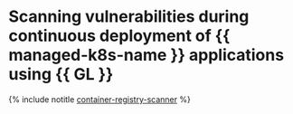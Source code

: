 # Scanning vulnerabilities during continuous deployment of {{ managed-k8s-name }} applications using {{ GL }}

{% include notitle [container-registry-scanner](../../_tutorials/security/cr-scanner-with-k8s-and-gitlab.md) %}